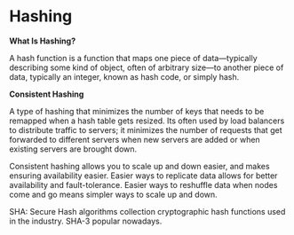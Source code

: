 # Hashing

**What Is Hashing?**

A hash function is a function that maps one piece of data—typically describing some kind of object, 
often of arbitrary size—to another piece of data, typically an integer, known as hash code, or simply hash.

**Consistent Hashing**

A type of hashing that minimizes the number of keys that needs to be remapped when a hash table gets resized.
Its often used by load balancers to distribute traffic to servers; it minimizes the number of requests that get forwarded
to different servers when new servers are added or when existing servers are brought down.

Consistent hashing allows you to scale up and down easier, and makes ensuring availability easier.
Easier ways to replicate data allows for better availability and fault-tolerance.
Easier ways to reshuffle data when nodes come and go means simpler ways to scale up and down.

SHA: Secure Hash algorithms
collection cryptographic hash functions used in the industry. SHA-3 popular nowadays.

  




